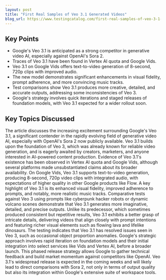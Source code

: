 ```yaml
---
layout: post 
title: "First Real Samples of Veo 3.1 Generated Videos"
blog_url: https://www.testingcatalog.com/first-real-samples-of-veo-3-1-generated-videos/#google_vignette?utm_source=tldrai 
---
```




## Key Points

- Google's Veo 3.1 is anticipated as a strong competitor in generative video AI, especially against OpenAI's Sora 2.
- Traces of Veo 3.1 have been found in Vertex AI quota and Google Vids.
- Veo 3.1 on Google Vids offers text-to-video generation of 8-second, 720p clips with improved audio.
- The new model demonstrates significant enhancements in visual fidelity, prompt adherence, and more convincing music tracks.
- Test comparisons show Veo 3.1 produces more creative, detailed, and accurate outputs, addressing some inconsistencies of Veo 3.
- Google's strategy involves quick iterations and staged releases of foundation models, with Veo 3.1 expected for a wider rollout soon.

## Key Topics Discussed

The article discusses the increasing excitement surrounding Google's Veo 3.1, a significant contender in the rapidly evolving field of generative video AI, especially with OpenAI's Sora 2 now publicly available. Veo 3.1 builds upon the foundation of Veo 3, which was already known for reliable video generation, and is eagerly awaited by creators, marketers, and anyone interested in AI-powered content production. Evidence of Veo 3.1's existence has been observed in Vertex AI quota and Google Vids, although several platforms made unsubstantiated claims about its broader availability. On Google Vids, Veo 3.1 supports text-to-video generation, producing 8-second, 720p video clips with integrated audio, with expectations of higher quality in other Google products like Flow. A key highlight of Veo 3.1 is its enhanced visual fidelity, improved adherence to prompts, and notably, more realistic music tracks. Comparative tests against Veo 3 using prompts like cyberpunk hacker robots or dynamic volcano scenes demonstrate that Veo 3.1 generates more imaginative, detailed, and precise outputs. Unlike its predecessor, which sometimes produced consistent but repetitive results, Veo 3.1 exhibits a better grasp of intricate details, delivering videos that align closely with prompt intentions and featuring richer visual elements such as flowing lava and lifelike dinosaurs. The testing indicates that Veo 3.1 has resolved issues seen in Veo 3, such as occasional object proportion anomalies. Google's strategic approach involves rapid iteration on foundation models and their initial integration into select services like Vids and Vertex AI, before a broader launch. This phased release strategy allows Google to gather technical feedback and build market momentum against competitors like OpenAI. Veo 3.1's widespread release is expected in the coming weeks and will likely lead to direct comparisons with Sora 2, not only in terms of output quality but also its integration within Google's extensive suite of workspace tools.

